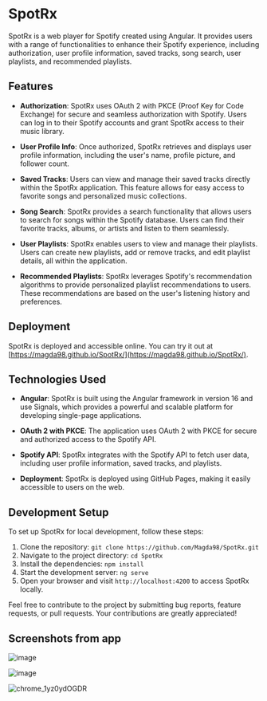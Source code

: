 # SpotRx

SpotRx is a web player for Spotify created using Angular. It provides users with a range of functionalities to enhance their Spotify experience, including authorization, user profile information, saved tracks, song search, user playlists, and recommended playlists.

## Features

- **Authorization**: SpotRx uses OAuth 2 with PKCE (Proof Key for Code Exchange) for secure and seamless authorization with Spotify. Users can log in to their Spotify accounts and grant SpotRx access to their music library.

- **User Profile Info**: Once authorized, SpotRx retrieves and displays user profile information, including the user's name, profile picture, and follower count.

- **Saved Tracks**: Users can view and manage their saved tracks directly within the SpotRx application. This feature allows for easy access to favorite songs and personalized music collections.

- **Song Search**: SpotRx provides a search functionality that allows users to search for songs within the Spotify database. Users can find their favorite tracks, albums, or artists and listen to them seamlessly.

- **User Playlists**: SpotRx enables users to view and manage their playlists. Users can create new playlists, add or remove tracks, and edit playlist details, all within the application.

- **Recommended Playlists**: SpotRx leverages Spotify's recommendation algorithms to provide personalized playlist recommendations to users. These recommendations are based on the user's listening history and preferences.

## Deployment

SpotRx is deployed and accessible online. You can try it out at [https://magda98.github.io/SpotRx/](https://magda98.github.io/SpotRx/).

## Technologies Used

- **Angular**: SpotRx is built using the Angular framework in version 16 and use Signals, which provides a powerful and scalable platform for developing single-page applications.

- **OAuth 2 with PKCE**: The application uses OAuth 2 with PKCE for secure and authorized access to the Spotify API.

- **Spotify API**: SpotRx integrates with the Spotify API to fetch user data, including user profile information, saved tracks, and playlists.

- **Deployment**: SpotRx is deployed using GitHub Pages, making it easily accessible to users on the web.

## Development Setup

To set up SpotRx for local development, follow these steps:

1. Clone the repository: `git clone https://github.com/Magda98/SpotRx.git`
2. Navigate to the project directory: `cd SpotRx`
3. Install the dependencies: `npm install`
4. Start the development server: `ng serve`
5. Open your browser and visit `http://localhost:4200` to access SpotRx locally.

Feel free to contribute to the project by submitting bug reports, feature requests, or pull requests. Your contributions are greatly appreciated!

## Screenshots from app

![image](https://user-images.githubusercontent.com/33430525/198701372-233a8a56-3faf-436f-8f62-6c676d06a14d.png)

![image](https://github.com/Magda98/SpotRx/assets/33430525/dbbab3dd-b16a-4856-8eaa-7929ad677bf1)

![chrome_1yz0ydOGDR](https://github.com/Magda98/SpotRx/assets/33430525/f15be74d-4087-455c-8fe3-ad55cf30209f)

